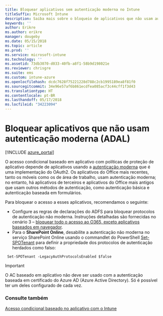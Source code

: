 ```yaml
---
title: Bloquear aplicativos sem autenticação moderna no Intune
titleSuffix: Microsoft Intune
description: Saiba mais sobre o bloqueio de aplicativos que não usam autenticação moderna (ADAL).
keywords: ''
author: Erikre
ms.author: erikre
manager: dougeby
ms.date: 05/15/2018
ms.topic: article
ms.prod: ''
ms.service: microsoft-intune
ms.technology: ''
ms.assetid: 73db3070-d033-40fb-a8f1-58b9d198021e
ms.reviewer: chrisgre
ms.suite: ems
ms.custom: intune-azure
ms.openlocfilehash: dcdc7628f75221228d788c2cb1995189ea8f81f0
ms.sourcegitcommit: 34e96e57af6b861ecdfea085acf3c44cff1f3d43
ms.translationtype: HT
ms.contentlocale: pt-BR
ms.lasthandoff: 05/17/2018
ms.locfileid: "34223094"
---
```

# <a name="block-apps-that-do-not-use-modern-authentication-adal"></a>Bloquear aplicativos que não usam autenticação moderna (ADAL)

[!INCLUDE [azure_portal](./includes/azure_portal.md)]

O acesso condicional baseado em aplicativo com políticas de proteção de aplicativo depende de aplicativos usando a [autenticação moderna](https://support.office.com/article/Using-Office-365-modern-authentication-with-Office-clients-776c0036-66fd-41cb-8928-5495c0f9168a) que é uma implementação do OAuth2. Os aplicativos do Office mais recentes, tanto os móveis como os de área de trabalho, usam autenticação moderna; no entanto, há aplicativos de terceiros e aplicativos do Office mais antigos que usam outros métodos de autenticação, como autenticação básica e autenticação baseada em formulários.

Para bloquear o acesso a esses aplicativos, recomendamos o seguinte:

* Configure as regras de declarações do ADFS para bloquear protocolos de autenticação não moderna. Instruções detalhadas são fornecidas no cenário 3 – [bloquear todo o acesso ao O365, exceto aplicativos baseados em navegador](https://technet.microsoft.com/library/dn592182.aspx).
* Para o **SharePoint Online**, desabilite a autenticação não moderna no serviço SharePoint Online usando o commandlet do PowerShell [Set-SPOTenant](https://technet.microsoft.com/library/fp161390.aspx) para definir a propriedade dos protocolos de autenticação herdados como falso:

```
 Set-SPOTenant -LegacyAuthProtocolsEnabled $false
```


>[!IMPORTANT]
>O AC baseado em aplicativo não deve ser usado com a autenticação baseada em certificado do Azure AD (Azure Active Directory). Só é possível ter um deles configurado de cada vez.

### <a name="see-also"></a>Consulte também
[Acesso condicional baseado no aplicativo com o Intune](app-based-conditional-access-intune.md)
